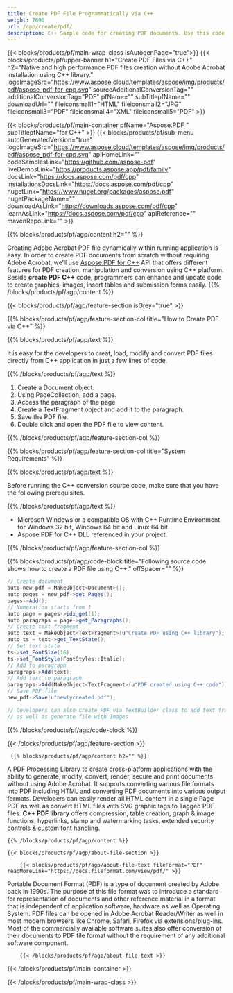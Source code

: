 ```yaml
---
title: Create PDF File Programmatically via C++ 
weight: 7690
url: /cpp/create/pdf/ 
description: C++ Sample code for creating PDF documents. Use this code to generate PDF files within C++ applications.
---
```


{{< blocks/products/pf/main-wrap-class isAutogenPage="true">}}
{{< blocks/products/pf/upper-banner h1="Create PDF Files via C++" h2="Native and high performance PDF files creation without Adobe Acrobat installation using C++ library." logoImageSrc="https://www.aspose.cloud/templates/aspose/img/products/pdf/aspose_pdf-for-cpp.svg" sourceAdditionalConversionTag="" additionalConversionTag="PDF" pfName="" subTitlepfName="" downloadUrl="" fileiconsmall1="HTML" fileiconsmall2="JPG" fileiconsmall3="PDF" fileiconsmall4="XML" fileiconsmall5="PDF" >}}

{{< blocks/products/pf/main-container pfName="Aspose.PDF " subTitlepfName="for C++" >}}
{{< blocks/products/pf/sub-menu autoGeneratedVersion="true" logoImageSrc="https://www.aspose.cloud/templates/aspose/img/products/pdf/aspose_pdf-for-cpp.svg" apiHomeLink="" codeSamplesLink="https://github.com/aspose-pdf" liveDemosLink="https://products.aspose.app/pdf/family" docsLink="https://docs.aspose.com/pdf/cpp" installationsDocsLink="https://docs.aspose.com/pdf/cpp" nugetLink="https://www.nuget.org/packages/aspose.pdf" nugetPackageName="" downloadAsLink="https://downloads.aspose.com/pdf/cpp" learnAsLink="https://docs.aspose.com/pdf/cpp" apiReference="" mavenRepoLink="" >}}

{{% blocks/products/pf/agp/content h2="" %}}

 Creating Adobe Acrobat PDF file dynamically within running application is easy. In order to create PDF documents from scratch without requiring Adobe Acrobat, we’ll use
 [Aspose.PDF for C++](https://products.aspose.com/pdf/cpp) 
 API that offers different features for PDF creation, manipulation and conversion using C++ platform. Beside **create PDF C++** code, programmers can enhance and update code to create graphics, images, insert tables and submission forms easily.
{{% /blocks/products/pf/agp/content %}}

{{< blocks/products/pf/agp/feature-section isGrey="true" >}}

{{% blocks/products/pf/agp/feature-section-col title="How to Create PDF via C++" %}}

{{% blocks/products/pf/agp/text %}}

 It is easy for the developers to creat, load, modify and convert PDF files directly from C++ application in just a few lines of code.

{{% /blocks/products/pf/agp/text %}}

1.  Create a Document object.
1.  Using PageCollection, add a page.
1.  Access the paragraph of the page.
1.  Create a TextFragment object and add it to the paragraph.
1.  Save the PDF file.
1.  Double click and open the PDF file to view content.

{{% /blocks/products/pf/agp/feature-section-col %}}

{{% blocks/products/pf/agp/feature-section-col title="System Requirements" %}}

{{% blocks/products/pf/agp/text %}}

 Before running the C++ conversion source code, make sure that you have the following prerequisites.

{{% /blocks/products/pf/agp/text %}}

- Microsoft Windows or a compatible OS with C++ Runtime Environment for Windows 32 bit, Windows 64 bit and Linux 64 bit.
- Aspose.PDF for C++ DLL referenced in your project.

{{% /blocks/products/pf/agp/feature-section-col %}}

{{% blocks/products/pf/agp/code-block title="Following source code shows how to create a PDF file using C++." offSpacer="" %}}

```cs
// Create document
auto new_pdf = MakeObject<Document>();
auto pages = new_pdf->get_Pages();
pages->Add();
// Numeration starts from 1
auto page = pages->idx_get(1);
auto paragraps = page->get_Paragraphs();	
// Create text fragment
auto text = MakeObject<TextFragment>(u"Create PDF using C++ library");
auto ts = text->get_TextState();
// Set text state
ts->set_FontSize(16);
ts->set_FontStyle(FontStyles::Italic);
// Add to paragraph
paragraps->Add(text);
// Add text to paragraph
paragraps->Add(MakeObject<TextFragment>(u"PDF created using C++ code"));
// Save PDF file
new_pdf->Save(u"newlycreated.pdf");

// Developers can also create PDF via TextBuilder class to add text fragments and paragraphs
// as well as generate file with Images 

```

{{% /blocks/products/pf/agp/code-block %}}

{{< /blocks/products/pf/agp/feature-section >}}

<!-- aboutfile Starts -->

     
     {{% blocks/products/pf/agp/content h2="" %}}

 A PDF Processing Library to create cross-platform applications with the ability to generate, modify, convert, render, secure and print documents without using Adobe Acrobat. It supports converting various file formats into PDF including HTML and converting PDF documents into various output formats. Developers can easily render all HTML content in a single Page PDF as well as convert HTML files with SVG graphic tags to Tagged PDF files. **C++ PDF library** offers compression, table creation, graph & image functions, hyperlinks, stamp and watermarking tasks, extended security controls & custom font handling.



    {{% /blocks/products/pf/agp/content %}}

    {{< blocks/products/pf/agp/about-file-section >}}

        {{< blocks/products/pf/agp/about-file-text fileFormat="PDF" readMoreLink="https://docs.fileformat.com/view/pdf/" >}}
Portable Document Format (PDF) is a type of document created by Adobe back in 1990s. The purpose of this file format was to introduce a standard for representation of documents and other reference material in a format that is independent of application software, hardware as well as Operating System. PDF files can be opened in Adobe Acrobat Reader/Writer as well in most modern browsers like Chrome, Safari, Firefox via extensions/plug-ins. Most of the commercially available software suites also offer conversion of their documents to PDF file format without the requirement of any additional software component.

        {{< /blocks/products/pf/agp/about-file-text >}}

          

<!-- aboutfile Ends -->

{{< /blocks/products/pf/main-container >}}
    
{{< /blocks/products/pf/main-wrap-class >}}